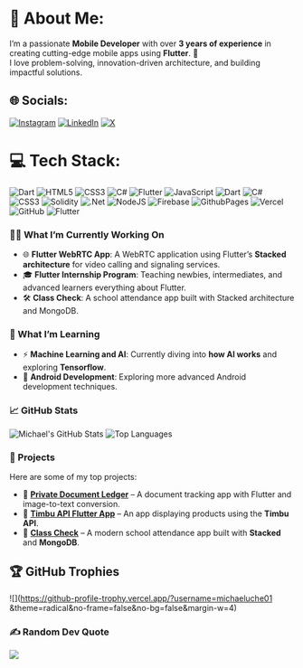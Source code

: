 # 💫 About Me:
I’m a passionate **Mobile Developer** with over **3 years of experience** in creating cutting-edge mobile apps using **Flutter**. 🚀  
I love problem-solving, innovation-driven architecture, and building impactful solutions.
<br>


## 🌐 Socials:
[![Instagram](https://img.shields.io/badge/Instagram-%23E4405F.svg?logo=Instagram&logoColor=white)](https://instagram.com/michael_uche01) [![LinkedIn](https://img.shields.io/badge/LinkedIn-%230077B5.svg?logo=linkedin&logoColor=white)](https://linkedin.com/in/michaeluche) [![X](https://img.shields.io/badge/X-black.svg?logo=X&logoColor=white)](https://x.com/michael_uche01) 

# 💻 Tech Stack:
![Dart](https://img.shields.io/badge/dart-%230175C2.svg?style=for-the-badge&logo=dart&logoColor=white) ![HTML5](https://img.shields.io/badge/html5-%23E34F26.svg?style=for-the-badge&logo=html5&logoColor=white) ![CSS3](https://img.shields.io/badge/css3-%231572B6.svg?style=for-the-badge&logo=css3&logoColor=white) ![C#](https://img.shields.io/badge/c%23-%23239120.svg?style=for-the-badge&logo=csharp&logoColor=white) ![Flutter](https://img.shields.io/badge/Flutter-%2302569B.svg?style=for-the-badge&logo=Flutter&logoColor=white) ![JavaScript](https://img.shields.io/badge/javascript-%23323330.svg?style=for-the-badge&logo=javascript&logoColor=%23F7DF1E) ![Dart](https://img.shields.io/badge/dart-%230175C2.svg?style=for-the-badge&logo=dart&logoColor=white) ![C#](https://img.shields.io/badge/c%23-%23239120.svg?style=for-the-badge&logo=csharp&logoColor=white) ![CSS3](https://img.shields.io/badge/css3-%231572B6.svg?style=for-the-badge&logo=css3&logoColor=white) ![Solidity](https://img.shields.io/badge/Solidity-%23363636.svg?style=for-the-badge&logo=solidity&logoColor=white) ![.Net](https://img.shields.io/badge/.NET-5C2D91?style=for-the-badge&logo=.net&logoColor=white) ![NodeJS](https://img.shields.io/badge/node.js-6DA55F?style=for-the-badge&logo=node.js&logoColor=white) ![Firebase](https://img.shields.io/badge/firebase-%23039BE5.svg?style=for-the-badge&logo=firebase) ![GithubPages](https://img.shields.io/badge/github%20pages-121013?style=for-the-badge&logo=github&logoColor=white) ![Vercel](https://img.shields.io/badge/vercel-%23000000.svg?style=for-the-badge&logo=vercel&logoColor=white) ![GitHub](https://img.shields.io/badge/github-%23121011.svg?style=for-the-badge&logo=github&logoColor=white) ![Flutter](https://img.shields.io/badge/Flutter-%2302569B.svg?style=for-the-badge&logo=Flutter&logoColor=white)
### 👨‍💻 What I’m Currently Working On
- 🌐 **Flutter WebRTC App**: A WebRTC application using Flutter’s **Stacked architecture** for video calling and signaling services.
- 🎓 **Flutter Internship Program**: Teaching newbies, intermediates, and advanced learners everything about Flutter.
- 🛠 **Class Check**: A school attendance app built with Stacked architecture and MongoDB.

### 🌱 What I’m Learning
- ⚡ **Machine Learning and AI**: Currently diving into **how AI works** and exploring **Tensorflow**.
- 📱 **Android Development**: Exploring more advanced Android development techniques.

### 📈 GitHub Stats
![Michael's GitHub Stats](https://github-readme-stats.vercel.app/api?username=MichaelUche&show_icons=true&theme=radical)
![Top Languages](https://github-readme-stats.vercel.app/api/top-langs/?username=MichaelUche&layout=compact&theme=radical)

### 🚀 Projects
Here are some of my top projects:
- 🔗 [**Private Document Ledger**](https://github.com/MichaelUche/Private-Document-Ledger) – A document tracking app with Flutter and image-to-text conversion.
- 🔗 [**Timbu API Flutter App**](https://github.com/MichaelUche/Timbu-API-Flutter) – An app displaying products using the **Timbu API**.
- 🔗 [**Class Check**](https://github.com/MichaelUche/Class-Check) – A modern school attendance app built with **Stacked** and **MongoDB**.

## 🏆 GitHub Trophies
![](https://github-profile-trophy.vercel.app/?username=michaeluche01 &theme=radical&no-frame=false&no-bg=false&margin-w=4)

### ✍ Random Dev Quote
![](https://quotes-github-readme.vercel.app/api?type=horizontal&theme=radical)

<!-- Proudly created with GPRM ( https://gprm.itsvg.in ) -->
